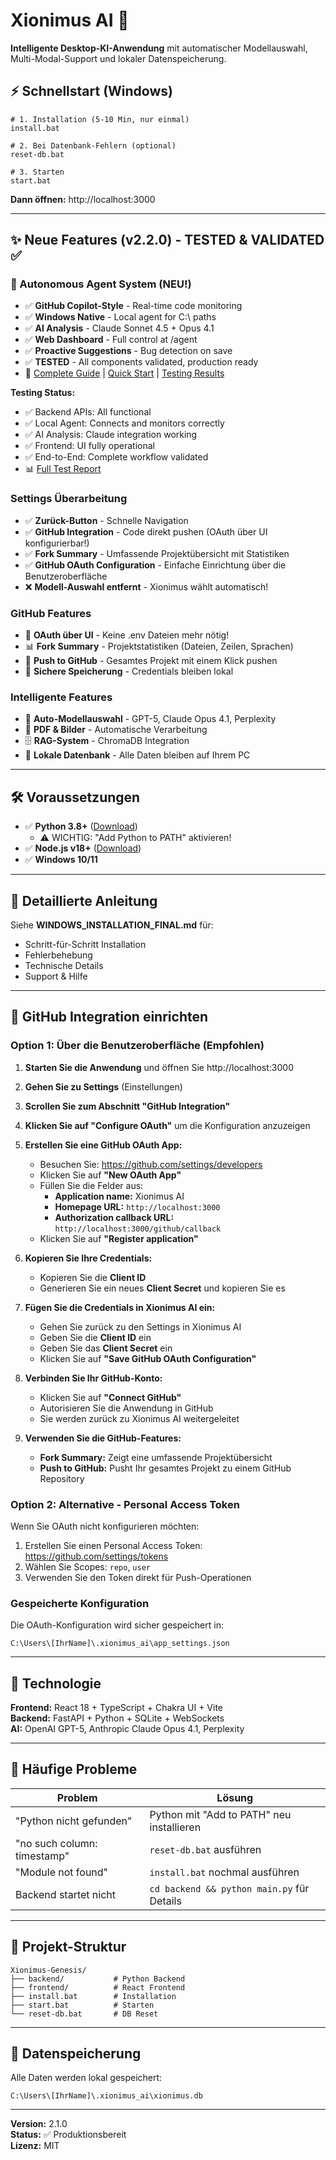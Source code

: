 # Xionimus AI 🚀

**Intelligente Desktop-KI-Anwendung** mit automatischer Modellauswahl, Multi-Modal-Support und lokaler Datenspeicherung.

## ⚡ Schnellstart (Windows)

```batch
# 1. Installation (5-10 Min, nur einmal)
install.bat

# 2. Bei Datenbank-Fehlern (optional)
reset-db.bat

# 3. Starten
start.bat
```

**Dann öffnen:** http://localhost:3000

---

## ✨ Neue Features (v2.2.0) - TESTED & VALIDATED ✅

### 🤖 Autonomous Agent System (NEU!)
- ✅ **GitHub Copilot-Style** - Real-time code monitoring
- ✅ **Windows Native** - Local agent for C:\ paths
- ✅ **AI Analysis** - Claude Sonnet 4.5 + Opus 4.1
- ✅ **Web Dashboard** - Full control at /agent
- ✅ **Proactive Suggestions** - Bug detection on save
- ✅ **TESTED** - All components validated, production ready
- 📖 [Complete Guide](AUTONOMOUS_AGENT.md) | [Quick Start](QUICKSTART.md) | [Testing Results](TESTING_RESULTS.txt)

**Testing Status:**
- ✅ Backend APIs: All functional
- ✅ Local Agent: Connects and monitors correctly
- ✅ AI Analysis: Claude integration working
- ✅ Frontend: UI fully operational
- ✅ End-to-End: Complete workflow validated
- 📊 [Full Test Report](TESTING_RESULTS.txt)

### Settings Überarbeitung
- ✅ **Zurück-Button** - Schnelle Navigation
- ✅ **GitHub Integration** - Code direkt pushen (OAuth über UI konfigurierbar!)
- ✅ **Fork Summary** - Umfassende Projektübersicht mit Statistiken
- ✅ **GitHub OAuth Configuration** - Einfache Einrichtung über die Benutzeroberfläche
- ❌ **Modell-Auswahl entfernt** - Xionimus wählt automatisch!

### GitHub Features
- 🔗 **OAuth über UI** - Keine .env Dateien mehr nötig!
- 📊 **Fork Summary** - Projektstatistiken (Dateien, Zeilen, Sprachen)
- 🚀 **Push to GitHub** - Gesamtes Projekt mit einem Klick pushen
- 🔐 **Sichere Speicherung** - Credentials bleiben lokal

### Intelligente Features
- 🤖 **Auto-Modellauswahl** - GPT-5, Claude Opus 4.1, Perplexity
- 📄 **PDF & Bilder** - Automatische Verarbeitung
- 🗄️ **RAG-System** - ChromaDB Integration
- 💾 **Lokale Datenbank** - Alle Daten bleiben auf Ihrem PC

---

## 🛠️ Voraussetzungen

- ✅ **Python 3.8+** ([Download](https://www.python.org/downloads/))
  - ⚠️ WICHTIG: "Add Python to PATH" aktivieren!
- ✅ **Node.js v18+** ([Download](https://nodejs.org/))
- ✅ **Windows 10/11**

---

## 📖 Detaillierte Anleitung

Siehe **WINDOWS_INSTALLATION_FINAL.md** für:
- Schritt-für-Schritt Installation
- Fehlerbehebung
- Technische Details
- Support & Hilfe

---

## 🔗 GitHub Integration einrichten

### Option 1: Über die Benutzeroberfläche (Empfohlen)

1. **Starten Sie die Anwendung** und öffnen Sie http://localhost:3000
2. **Gehen Sie zu Settings** (Einstellungen)
3. **Scrollen Sie zum Abschnitt "GitHub Integration"**
4. **Klicken Sie auf "Configure OAuth"** um die Konfiguration anzuzeigen

5. **Erstellen Sie eine GitHub OAuth App:**
   - Besuchen Sie: https://github.com/settings/developers
   - Klicken Sie auf **"New OAuth App"**
   - Füllen Sie die Felder aus:
     - **Application name:** Xionimus AI
     - **Homepage URL:** `http://localhost:3000`
     - **Authorization callback URL:** `http://localhost:3000/github/callback`
   - Klicken Sie auf **"Register application"**

6. **Kopieren Sie Ihre Credentials:**
   - Kopieren Sie die **Client ID**
   - Generieren Sie ein neues **Client Secret** und kopieren Sie es

7. **Fügen Sie die Credentials in Xionimus AI ein:**
   - Gehen Sie zurück zu den Settings in Xionimus AI
   - Geben Sie die **Client ID** ein
   - Geben Sie das **Client Secret** ein
   - Klicken Sie auf **"Save GitHub OAuth Configuration"**

8. **Verbinden Sie Ihr GitHub-Konto:**
   - Klicken Sie auf **"Connect GitHub"**
   - Autorisieren Sie die Anwendung in GitHub
   - Sie werden zurück zu Xionimus AI weitergeleitet

9. **Verwenden Sie die GitHub-Features:**
   - **Fork Summary:** Zeigt eine umfassende Projektübersicht
   - **Push to GitHub:** Pusht Ihr gesamtes Projekt zu einem GitHub Repository

### Option 2: Alternative - Personal Access Token

Wenn Sie OAuth nicht konfigurieren möchten:
1. Erstellen Sie einen Personal Access Token: https://github.com/settings/tokens
2. Wählen Sie Scopes: `repo`, `user`
3. Verwenden Sie den Token direkt für Push-Operationen

### Gespeicherte Konfiguration

Die OAuth-Konfiguration wird sicher gespeichert in:
```
C:\Users\[IhrName]\.xionimus_ai\app_settings.json
```

---

## 🎨 Technologie

**Frontend:** React 18 + TypeScript + Chakra UI + Vite  
**Backend:** FastAPI + Python + SQLite + WebSockets  
**AI:** OpenAI GPT-5, Anthropic Claude Opus 4.1, Perplexity

---

## 🐛 Häufige Probleme

| Problem | Lösung |
|---------|--------|
| "Python nicht gefunden" | Python mit "Add to PATH" neu installieren |
| "no such column: timestamp" | `reset-db.bat` ausführen |
| "Module not found" | `install.bat` nochmal ausführen |
| Backend startet nicht | `cd backend && python main.py` für Details |

---

## 📁 Projekt-Struktur

```
Xionimus-Genesis/
├── backend/           # Python Backend
├── frontend/          # React Frontend
├── install.bat        # Installation
├── start.bat          # Starten
└── reset-db.bat       # DB Reset
```

---

## 🔐 Datenspeicherung

Alle Daten werden lokal gespeichert:
```
C:\Users\[IhrName]\.xionimus_ai\xionimus.db
```

---

**Version:** 2.1.0  
**Status:** ✅ Produktionsbereit  
**Lizenz:** MIT
